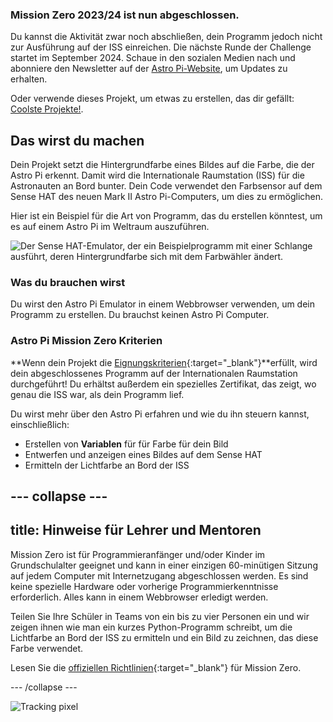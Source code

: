 ### Mission Zero 2023/24 ist nun abgeschlossen.

Du kannst die Aktivität zwar noch abschließen, dein Programm jedoch nicht zur Ausführung auf der ISS einreichen. Die nächste Runde der Challenge startet im September 2024. Schaue in den sozialen Medien nach und abonniere den Newsletter auf der [Astro Pi-Website](https://astro-pi.org/mission-zero/), um Updates zu erhalten.

Oder verwende dieses Projekt, um etwas zu erstellen, das dir gefällt: [Coolste Projekte!](https://online.coolestprojects.org/take-part).



## Das wirst du machen

Dein Projekt setzt die Hintergrundfarbe eines Bildes auf die Farbe, die der Astro Pi erkennt. Damit wird die Internationale Raumstation (ISS) für die Astronauten an Bord bunter. Dein Code verwendet den Farbsensor auf dem Sense HAT des neuen Mark II Astro Pi-Computers, um dies zu ermöglichen.

Hier ist ein Beispiel für die Art von Programm, das du erstellen könntest, um es auf einem Astro Pi im Weltraum auszuführen.

![Der Sense HAT-Emulator, der ein Beispielprogramm mit einer Schlange ausführt, deren Hintergrundfarbe sich mit dem Farbwähler ändert.](images/finished.gif)

### Was du brauchen wirst

Du wirst den Astro Pi Emulator in einem Webbrowser verwenden, um dein Programm zu erstellen. Du brauchst keinen Astro Pi Computer.

### Astro Pi Mission Zero Kriterien

**Wenn dein Projekt die [Eignungskriterien](https://astro-pi.org/mission-zero/eligibility){:target="_blank"}**erfüllt, wird dein abgeschlossenes Programm auf der Internationalen Raumstation durchgeführt! Du erhältst außerdem ein spezielles Zertifikat, das zeigt, wo genau die ISS war, als dein Programm lief.

Du wirst mehr über den Astro Pi erfahren und wie du ihn steuern kannst, einschließlich:
+ Erstellen von **Variablen** für für Farbe für dein Bild
+ Entwerfen und anzeigen eines Bildes auf dem Sense HAT
+ Ermitteln der Lichtfarbe an Bord der ISS

--- collapse ---
---
title: Hinweise für Lehrer und Mentoren
---

Mission Zero ist für Programmieranfänger und/oder Kinder im Grundschulalter geeignet und kann in einer einzigen 60-minütigen Sitzung auf jedem Computer mit Internetzugang abgeschlossen werden. Es sind keine spezielle Hardware oder vorherige Programmierkenntnisse erforderlich. Alles kann in einem Webbrowser erledigt werden.

Teilen Sie Ihre Schüler in Teams von ein bis zu vier Personen ein und wir zeigen ihnen wie man ein kurzes Python-Programm schreibt, um die Lichtfarbe an Bord der ISS zu ermitteln und ein Bild zu zeichnen, das diese Farbe verwendet.

Lesen Sie die [offiziellen Richtlinien](https://astro-pi.org/mission-zero/guidelines){:target="_blank"} für Mission Zero.

--- /collapse ---

![Tracking pixel](https://code.org/api/hour/begin_raspberrypi_astropi.png)
